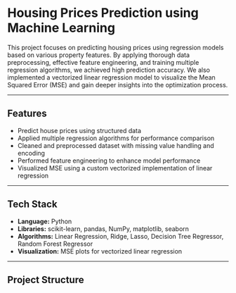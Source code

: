 # Housing Prices Prediction using Machine Learning

This project focuses on predicting housing prices using regression models based on various property features. By applying thorough data preprocessing, effective feature engineering, and training multiple regression algorithms, we achieved high prediction accuracy. We also implemented a vectorized linear regression model to visualize the Mean Squared Error (MSE) and gain deeper insights into the optimization process.

---

## Features

- Predict house prices using structured data  
- Applied multiple regression algorithms for performance comparison  
- Cleaned and preprocessed dataset with missing value handling and encoding  
- Performed feature engineering to enhance model performance  
- Visualized MSE using a custom vectorized implementation of linear regression  

---

## Tech Stack

- **Language:** Python  
- **Libraries:** scikit-learn, pandas, NumPy, matplotlib, seaborn  
- **Algorithms:** Linear Regression, Ridge, Lasso, Decision Tree Regressor, Random Forest Regressor  
- **Visualization:** MSE plots for vectorized linear regression

---

## Project Structure

